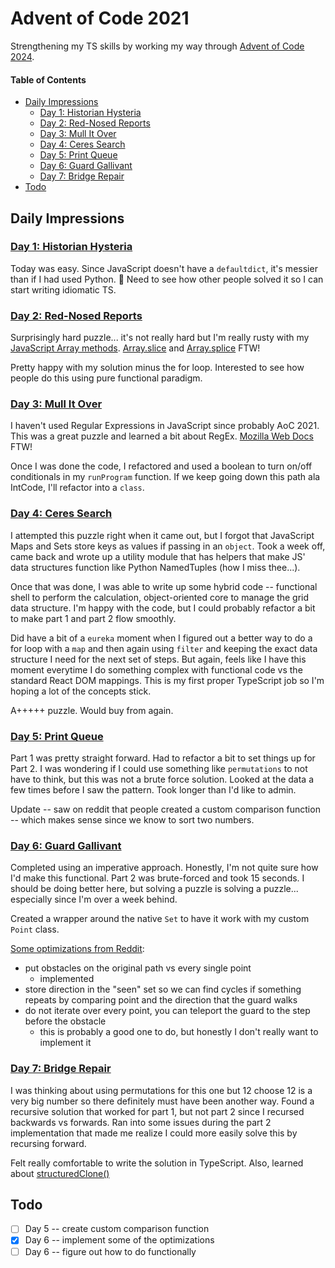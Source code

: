 # Advent of Code 2021

Strengthening my TS skills by working my way through [Advent of Code 2024](https://adventofcode.com/2024).

#### Table of Contents

<!-- TOC -->

- [Daily Impressions](#daily-impressions)
  - [Day 1: Historian Hysteria](#day-1-historian-hysteria)
  - [Day 2: Red-Nosed Reports](#day-2-red-nosed-reports)
  - [Day 3: Mull It Over](#day-3-mull-it-over)
  - [Day 4: Ceres Search](#day-4-ceres-search)
  - [Day 5: Print Queue](#day-5-print-queue)
  - [Day 6: Guard Gallivant](#day-6-guard-gallivant)
  - [Day 7: Bridge Repair](#day-7-bridge-repair)
- [Todo](#todo)

<!-- /TOC -->

## Daily Impressions

### [Day 1: Historian Hysteria](https://adventofcode.com/2024/day/1)

Today was easy. Since JavaScript doesn't have a `defaultdict`, it's messier than if I had used Python. :shrug: Need to see how other people solved it so I can start writing idiomatic TS.

### [Day 2: Red-Nosed Reports](https://adventofcode.com/2024/day/2)

Surprisingly hard puzzle... it's not really hard but I'm really rusty with my [JavaScript Array methods](https://developer.mozilla.org/en-US/docs/Web/JavaScript/Reference/Global_Objects/Array). [Array.slice](https://developer.mozilla.org/en-US/docs/Web/JavaScript/Reference/Global_Objects/Array/slice) and [Array.splice](https://developer.mozilla.org/en-US/docs/Web/JavaScript/Reference/Global_Objects/Array/splice) FTW!

Pretty happy with my solution minus the for loop. Interested to see how people do this using pure functional paradigm.

### [Day 3: Mull It Over](https://adventofcode.com/2024/day/3)

I haven't used Regular Expressions in JavaScript since probably AoC 2021. This was a great puzzle and learned a bit about RegEx. [Mozilla Web Docs](https://developer.mozilla.org/en-US/docs/Web/JavaScript/Guide/Regular_expressions) FTW!

Once I was done the code, I refactored and used a boolean to turn on/off conditionals in my `runProgram` function. If we keep going down this path ala IntCode, I'll refactor into a `class`.

### [Day 4: Ceres Search](https://adventofcode.com/2024/day/4)

I attempted this puzzle right when it came out, but I forgot that JavaScript Maps and Sets store keys as values if passing in an `object`. Took a week off, came back and wrote up a utility module that has helpers that make JS' data structures function like Python NamedTuples (how I miss thee...).

Once that was done, I was able to write up some hybrid code -- functional shell to perform the calculation, object-oriented core to manage the grid data structure. I'm happy with the code, but I could probably refactor a bit to make part 1 and part 2 flow smoothly.

Did have a bit of a `eureka` moment when I figured out a better way to do a for loop with a `map` and then again using `filter` and keeping the exact data structure I need for the next set of steps. But again, feels like I have this moment everytime I do something complex with functional code vs the standard React DOM mappings. This is my first proper TypeScript job so I'm hoping a lot of the concepts stick.

A+++++ puzzle. Would buy from again.

### [Day 5: Print Queue](https://adventofcode.com/2024/day/5)

Part 1 was pretty straight forward. Had to refactor a bit to set things up for Part 2. I was wondering if I could use something like `permutations` to not have to think, but this was not a brute force solution. Looked at the data a few times before I saw the pattern. Took longer than I'd like to admin.

Update -- saw on reddit that people created a custom comparison function -- which makes sense since we know to sort two numbers.

### [Day 6: Guard Gallivant](https://adventofcode.com/2024/day/6)

Completed using an imperative approach. Honestly, I'm not quite sure how I'd make this functional. Part 2 was brute-forced and took 15 seconds. I should be doing better here, but solving a puzzle is solving a puzzle... especially since I'm over a week behind.

Created a wrapper around the native `Set` to have it work with my custom `Point` class.

[Some optimizations from Reddit](https://www.reddit.com/r/adventofcode/comments/1h7z9sj/2024_day_6_pt_2_what_optimisations_are_there/):
- put obstacles on the original path vs every single point
  - implemented
- store direction in the "seen" set so we can find cycles if something repeats by comparing point and the direction that the guard walks
- do not iterate over every point, you can teleport the guard to the step before the obstacle
  - this is probably a good one to do, but honestly I don't really want to implement it

### [Day 7: Bridge Repair](https://adventofcode.com/2024/day/7)

I was thinking about using permutations for this one but 12 choose 12 is a very big number so there definitely must have been another way. Found a recursive solution that worked for part 1, but not part 2 since I recursed backwards vs forwards. Ran into some issues during the part 2 implementation that made me realize I could more easily solve this by recursing forward.

Felt really comfortable to write the solution in TypeScript. Also, learned about [structuredClone()](https://developer.mozilla.org/en-US/docs/Web/API/Window/structuredClone)

## Todo

- [ ] Day 5 -- create custom comparison function
- [x] Day 6 -- implement some of the optimizations
- [ ] Day 6 -- figure out how to do functionally
